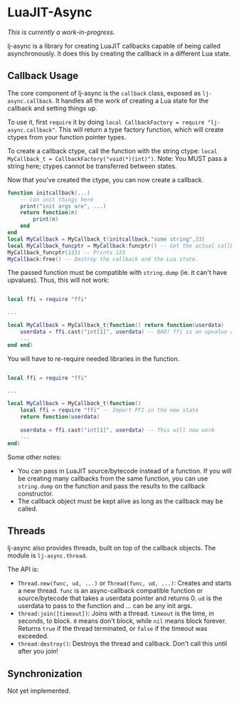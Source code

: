 
LuaJIT-Async
============

*This is currently a work-in-progress.*

lj-async is a library for creating LuaJIT callbacks capable of being called asynchronously. It does this by creating the callback in a different Lua state.

Callback Usage
--------------

The core component of lj-async is the `callback` class, exposed as `lj-async.callback`. It handles all the work of creating a Lua state for the callback and setting things up.

To use it, first `require` it by doing `local CallbackFactory = require "lj-async.callback"`. This will return a type factory function, which will create ctypes from your function pointer types.

To create a callback ctype, call the function with the string ctype: `local MyCallback_t = CallbackFactory("void(*)(int)")`. Note: You MUST pass a string here; ctypes cannot be transferred between states.

Now that you've created the ctype, you can now create a callback.

```lua
function initcallback(...)
	-- can init things here
	print("init args are", ...)
	return function(n) 
		print(n) 
	end 
end
local MyCallback = MyCallback_t(initcallback,"some string",33)
local MyCallback_funcptr = MyCallback:funcptr() -- Get the actual callback
MyCallback_funcptr(123) -- Prints 123
MyCallback:free() -- Destroy the callback and the Lua state.
```

The passed function must be compatible with `string.dump` (ie. it can't have upvalues). Thus, this will not work:

```lua

local ffi = require "ffi"

...

local MyCallback = MyCallback_t(function() return function(userdata)
	userdata = ffi.cast("int[1]", userdata) -- BAD! ffi is an upvalue and not preserved by string.dump!
	...
end end)
```

You will have to re-require needed libraries in the function.

```lua

local ffi = require "ffi"

...

local MyCallback = MyCallback_t(function()
	local ffi = require "ffi" -- Import FFI in the new state
	return function(userdata)
	
	userdata = ffi.cast("int[1]", userdata) -- This will now work
	...
end)
```

Some other notes:
* You can pass in LuaJIT source/bytecode instead of a function. If you will be creating many callbacks from the same function, you can use `string.dump` on the function and pass the results to the callback constructor.
* The callback object must be kept alive as long as the callback may be called.

Threads
-------

lj-async also provides threads, built on top of the callback objects. The module is `lj-async.thread`.

The API is:

* `Thread.new(func, ud, ...)` or `Thread(func, ud, ...)`: Creates and starts a new thread. `func` is an async-callback compatible function or source/bytecode that takes a userdata pointer and returns 0. `ud` is the userdata to pass to the function and ... can be any init args.
* `thread:join([timeout])`: Joins with a thread. `timeout` is the time, in seconds, to block. `0` means don't block, while `nil` means block forever. Returns `true` if the thread terminated, or `false` if the timeout was exceeded.
* `thread:destroy()`: Destroys the thread and callback. Don't call this until after you join!

Synchronization
---------------

Not yet implemented.
